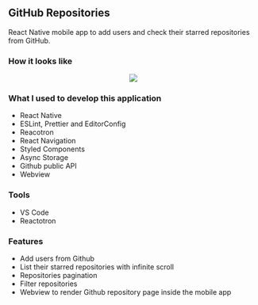 ## GitHub Repositories

React Native mobile app to add users and check their starred repositories from GitHub.

### How it looks like
<p align="center"><img src="https://media-exp2.licdn.com/dms/image/C4D22AQHFriaMj-LIxg/feedshare-shrink_800/0?e=1581552000&v=beta&t=7EhGa6g_ivyOJSkcHV8z8FGa4azu8OatQq9XaqdeF_w" /></p>

### What I used to develop this application

- React Native
- ESLint, Prettier and EditorConfig
- Reacotron
- React Navigation
- Styled Components
- Async Storage
- Github public API
- Webview

### Tools

- VS Code
- Reactotron

### Features

- Add users from Github
- List their starred repositories with infinite scroll
- Repositories pagination
- Filter repositories
- Webview to render Github repository page inside the mobile app


